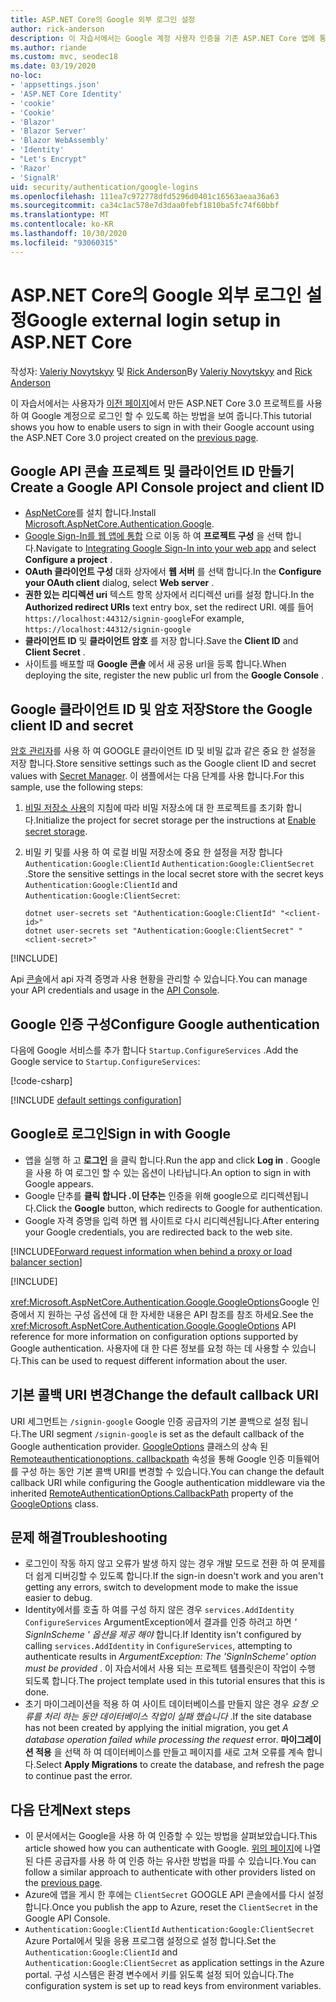 ```yaml
---
title: ASP.NET Core의 Google 외부 로그인 설정
author: rick-anderson
description: 이 자습서에서는 Google 계정 사용자 인증을 기존 ASP.NET Core 앱에 통합 하는 방법을 보여 줍니다.
ms.author: riande
ms.custom: mvc, seodec18
ms.date: 03/19/2020
no-loc:
- 'appsettings.json'
- 'ASP.NET Core Identity'
- 'cookie'
- 'Cookie'
- 'Blazor'
- 'Blazor Server'
- 'Blazor WebAssembly'
- 'Identity'
- "Let's Encrypt"
- 'Razor'
- 'SignalR'
uid: security/authentication/google-logins
ms.openlocfilehash: 111ea7c972778dfd5296d0401c16563aeaa36a63
ms.sourcegitcommit: ca34c1ac578e7d3daa0febf1810ba5fc74f60bbf
ms.translationtype: MT
ms.contentlocale: ko-KR
ms.lasthandoff: 10/30/2020
ms.locfileid: "93060315"
---
```

# <a name="google-external-login-setup-in-aspnet-core"></a><span data-ttu-id="e3c80-103">ASP.NET Core의 Google 외부 로그인 설정</span><span class="sxs-lookup"><span data-stu-id="e3c80-103">Google external login setup in ASP.NET Core</span></span>

<span data-ttu-id="e3c80-104">작성자: [Valeriy Novytskyy](https://github.com/01binary) 및 [Rick Anderson](https://twitter.com/RickAndMSFT)</span><span class="sxs-lookup"><span data-stu-id="e3c80-104">By [Valeriy Novytskyy](https://github.com/01binary) and [Rick Anderson](https://twitter.com/RickAndMSFT)</span></span>

<span data-ttu-id="e3c80-105">이 자습서에서는 사용자가 [이전 페이지](xref:security/authentication/social/index)에서 만든 ASP.NET Core 3.0 프로젝트를 사용 하 여 Google 계정으로 로그인 할 수 있도록 하는 방법을 보여 줍니다.</span><span class="sxs-lookup"><span data-stu-id="e3c80-105">This tutorial shows you how to enable users to sign in with their Google account using the ASP.NET Core 3.0 project created on the [previous page](xref:security/authentication/social/index).</span></span>

## <a name="create-a-google-api-console-project-and-client-id"></a><span data-ttu-id="e3c80-106">Google API 콘솔 프로젝트 및 클라이언트 ID 만들기</span><span class="sxs-lookup"><span data-stu-id="e3c80-106">Create a Google API Console project and client ID</span></span>

* <span data-ttu-id="e3c80-107">[AspNetCore](https://www.nuget.org/packages/Microsoft.AspNetCore.Authentication.Google)를 설치 합니다.</span><span class="sxs-lookup"><span data-stu-id="e3c80-107">Install [Microsoft.AspNetCore.Authentication.Google](https://www.nuget.org/packages/Microsoft.AspNetCore.Authentication.Google).</span></span>
* <span data-ttu-id="e3c80-108">[Google Sign-In를 웹 앱에 통합](https://developers.google.com/identity/sign-in/web/sign-in) 으로 이동 하 여 **프로젝트 구성** 을 선택 합니다.</span><span class="sxs-lookup"><span data-stu-id="e3c80-108">Navigate to [Integrating Google Sign-In into your web app](https://developers.google.com/identity/sign-in/web/sign-in) and select **Configure a project** .</span></span>
* <span data-ttu-id="e3c80-109">**OAuth 클라이언트 구성** 대화 상자에서 **웹 서버** 를 선택 합니다.</span><span class="sxs-lookup"><span data-stu-id="e3c80-109">In the **Configure your OAuth client** dialog, select **Web server** .</span></span>
* <span data-ttu-id="e3c80-110">**권한 있는 리디렉션 uri** 텍스트 항목 상자에서 리디렉션 uri를 설정 합니다.</span><span class="sxs-lookup"><span data-stu-id="e3c80-110">In the **Authorized redirect URIs** text entry box, set the redirect URI.</span></span> <span data-ttu-id="e3c80-111">예를 들어 `https://localhost:44312/signin-google`</span><span class="sxs-lookup"><span data-stu-id="e3c80-111">For example, `https://localhost:44312/signin-google`</span></span>
* <span data-ttu-id="e3c80-112">**클라이언트 ID** 및 **클라이언트 암호** 를 저장 합니다.</span><span class="sxs-lookup"><span data-stu-id="e3c80-112">Save the **Client ID** and **Client Secret** .</span></span>
* <span data-ttu-id="e3c80-113">사이트를 배포할 때 **Google 콘솔** 에서 새 공용 url을 등록 합니다.</span><span class="sxs-lookup"><span data-stu-id="e3c80-113">When deploying the site, register the new public url from the **Google Console** .</span></span>

## <a name="store-the-google-client-id-and-secret"></a><span data-ttu-id="e3c80-114">Google 클라이언트 ID 및 암호 저장</span><span class="sxs-lookup"><span data-stu-id="e3c80-114">Store the Google client ID and secret</span></span>

<span data-ttu-id="e3c80-115">[암호 관리자](xref:security/app-secrets)를 사용 하 여 GOOGLE 클라이언트 ID 및 비밀 값과 같은 중요 한 설정을 저장 합니다.</span><span class="sxs-lookup"><span data-stu-id="e3c80-115">Store sensitive settings such as the Google client ID and secret values with [Secret Manager](xref:security/app-secrets).</span></span> <span data-ttu-id="e3c80-116">이 샘플에서는 다음 단계를 사용 합니다.</span><span class="sxs-lookup"><span data-stu-id="e3c80-116">For this sample, use the following steps:</span></span>

1. <span data-ttu-id="e3c80-117">[비밀 저장소 사용](xref:security/app-secrets#enable-secret-storage)의 지침에 따라 비밀 저장소에 대 한 프로젝트를 초기화 합니다.</span><span class="sxs-lookup"><span data-stu-id="e3c80-117">Initialize the project for secret storage per the instructions at [Enable secret storage](xref:security/app-secrets#enable-secret-storage).</span></span>
1. <span data-ttu-id="e3c80-118">비밀 키 및를 사용 하 여 로컬 비밀 저장소에 중요 한 설정을 저장 합니다 `Authentication:Google:ClientId` `Authentication:Google:ClientSecret` .</span><span class="sxs-lookup"><span data-stu-id="e3c80-118">Store the sensitive settings in the local secret store with the secret keys `Authentication:Google:ClientId` and `Authentication:Google:ClientSecret`:</span></span>

    ```dotnetcli
    dotnet user-secrets set "Authentication:Google:ClientId" "<client-id>"
    dotnet user-secrets set "Authentication:Google:ClientSecret" "<client-secret>"
    ```

[!INCLUDE[](~/includes/environmentVarableColon.md)]

<span data-ttu-id="e3c80-119">Api [콘솔](https://console.developers.google.com/apis/dashboard)에서 api 자격 증명과 사용 현황을 관리할 수 있습니다.</span><span class="sxs-lookup"><span data-stu-id="e3c80-119">You can manage your API credentials and usage in the [API Console](https://console.developers.google.com/apis/dashboard).</span></span>

## <a name="configure-google-authentication"></a><span data-ttu-id="e3c80-120">Google 인증 구성</span><span class="sxs-lookup"><span data-stu-id="e3c80-120">Configure Google authentication</span></span>

<span data-ttu-id="e3c80-121">다음에 Google 서비스를 추가 합니다 `Startup.ConfigureServices` .</span><span class="sxs-lookup"><span data-stu-id="e3c80-121">Add the Google service to `Startup.ConfigureServices`:</span></span>

[!code-csharp[](~/security/authentication/social/social-code/3.x/StartupGoogle3x.cs?highlight=11-19)]

[!INCLUDE [default settings configuration](includes/default-settings2-2.md)]

## <a name="sign-in-with-google"></a><span data-ttu-id="e3c80-122">Google로 로그인</span><span class="sxs-lookup"><span data-stu-id="e3c80-122">Sign in with Google</span></span>

* <span data-ttu-id="e3c80-123">앱을 실행 하 고 **로그인** 을 클릭 합니다.</span><span class="sxs-lookup"><span data-stu-id="e3c80-123">Run the app and click **Log in** .</span></span> <span data-ttu-id="e3c80-124">Google을 사용 하 여 로그인 할 수 있는 옵션이 나타납니다.</span><span class="sxs-lookup"><span data-stu-id="e3c80-124">An option to sign in with Google appears.</span></span>
* <span data-ttu-id="e3c80-125">Google 단추를 **클릭 합니다 .이 단추는** 인증을 위해 google으로 리디렉션됩니다.</span><span class="sxs-lookup"><span data-stu-id="e3c80-125">Click the **Google** button, which redirects to Google for authentication.</span></span>
* <span data-ttu-id="e3c80-126">Google 자격 증명을 입력 하면 웹 사이트로 다시 리디렉션됩니다.</span><span class="sxs-lookup"><span data-stu-id="e3c80-126">After entering your Google credentials, you are redirected back to the web site.</span></span>

[!INCLUDE[Forward request information when behind a proxy or load balancer section](includes/forwarded-headers-middleware.md)]

[!INCLUDE[](includes/chain-auth-providers.md)]

<span data-ttu-id="e3c80-127"><xref:Microsoft.AspNetCore.Authentication.Google.GoogleOptions>Google 인증에서 지 원하는 구성 옵션에 대 한 자세한 내용은 API 참조를 참조 하세요.</span><span class="sxs-lookup"><span data-stu-id="e3c80-127">See the <xref:Microsoft.AspNetCore.Authentication.Google.GoogleOptions> API reference for more information on configuration options supported by Google authentication.</span></span> <span data-ttu-id="e3c80-128">사용자에 대 한 다른 정보를 요청 하는 데 사용할 수 있습니다.</span><span class="sxs-lookup"><span data-stu-id="e3c80-128">This can be used to request different information about the user.</span></span>

## <a name="change-the-default-callback-uri"></a><span data-ttu-id="e3c80-129">기본 콜백 URI 변경</span><span class="sxs-lookup"><span data-stu-id="e3c80-129">Change the default callback URI</span></span>

<span data-ttu-id="e3c80-130">URI 세그먼트는 `/signin-google` Google 인증 공급자의 기본 콜백으로 설정 됩니다.</span><span class="sxs-lookup"><span data-stu-id="e3c80-130">The URI segment `/signin-google` is set as the default callback of the Google authentication provider.</span></span> <span data-ttu-id="e3c80-131">[GoogleOptions](/dotnet/api/microsoft.aspnetcore.authentication.google.googleoptions) 클래스의 상속 된 [Remoteauthenticationoptions. callbackpath](/dotnet/api/microsoft.aspnetcore.authentication.remoteauthenticationoptions.callbackpath) 속성을 통해 Google 인증 미들웨어를 구성 하는 동안 기본 콜백 URI를 변경할 수 있습니다.</span><span class="sxs-lookup"><span data-stu-id="e3c80-131">You can change the default callback URI while configuring the Google authentication middleware via the inherited [RemoteAuthenticationOptions.CallbackPath](/dotnet/api/microsoft.aspnetcore.authentication.remoteauthenticationoptions.callbackpath) property of the [GoogleOptions](/dotnet/api/microsoft.aspnetcore.authentication.google.googleoptions) class.</span></span>

## <a name="troubleshooting"></a><span data-ttu-id="e3c80-132">문제 해결</span><span class="sxs-lookup"><span data-stu-id="e3c80-132">Troubleshooting</span></span>

* <span data-ttu-id="e3c80-133">로그인이 작동 하지 않고 오류가 발생 하지 않는 경우 개발 모드로 전환 하 여 문제를 더 쉽게 디버깅할 수 있도록 합니다.</span><span class="sxs-lookup"><span data-stu-id="e3c80-133">If the sign-in doesn't work and you aren't getting any errors, switch to development mode to make the issue easier to debug.</span></span>
* <span data-ttu-id="e3c80-134">Identity에서를 호출 하 여를 구성 하지 않은 경우 `services.AddIdentity` `ConfigureServices` ArgumentException에서 결과를 인증 하려고 하면 *' SignInScheme ' 옵션을 제공 해야* 합니다.</span><span class="sxs-lookup"><span data-stu-id="e3c80-134">If Identity isn't configured by calling `services.AddIdentity` in `ConfigureServices`, attempting to authenticate results in *ArgumentException: The 'SignInScheme' option must be provided* .</span></span> <span data-ttu-id="e3c80-135">이 자습서에서 사용 되는 프로젝트 템플릿은이 작업이 수행 되도록 합니다.</span><span class="sxs-lookup"><span data-stu-id="e3c80-135">The project template used in this tutorial ensures that this is done.</span></span>
* <span data-ttu-id="e3c80-136">초기 마이그레이션을 적용 하 여 사이트 데이터베이스를 만들지 않은 경우 *요청 오류를 처리 하는 동안 데이터베이스 작업이 실패 했습니다* .</span><span class="sxs-lookup"><span data-stu-id="e3c80-136">If the site database has not been created by applying the initial migration, you get *A database operation failed while processing the request* error.</span></span> <span data-ttu-id="e3c80-137">**마이그레이션 적용** 을 선택 하 여 데이터베이스를 만들고 페이지를 새로 고쳐 오류를 계속 합니다.</span><span class="sxs-lookup"><span data-stu-id="e3c80-137">Select **Apply Migrations** to create the database, and refresh the page to continue past the error.</span></span>

## <a name="next-steps"></a><span data-ttu-id="e3c80-138">다음 단계</span><span class="sxs-lookup"><span data-stu-id="e3c80-138">Next steps</span></span>

* <span data-ttu-id="e3c80-139">이 문서에서는 Google을 사용 하 여 인증할 수 있는 방법을 살펴보았습니다.</span><span class="sxs-lookup"><span data-stu-id="e3c80-139">This article showed how you can authenticate with Google.</span></span> <span data-ttu-id="e3c80-140">[위의 페이지](xref:security/authentication/social/index)에 나열 된 다른 공급자를 사용 하 여 인증 하는 유사한 방법을 따를 수 있습니다.</span><span class="sxs-lookup"><span data-stu-id="e3c80-140">You can follow a similar approach to authenticate with other providers listed on the [previous page](xref:security/authentication/social/index).</span></span>
* <span data-ttu-id="e3c80-141">Azure에 앱을 게시 한 후에는 `ClientSecret` GOOGLE API 콘솔에서를 다시 설정 합니다.</span><span class="sxs-lookup"><span data-stu-id="e3c80-141">Once you publish the app to Azure, reset the `ClientSecret` in the Google API Console.</span></span>
* <span data-ttu-id="e3c80-142">`Authentication:Google:ClientId` `Authentication:Google:ClientSecret` Azure Portal에서 및을 응용 프로그램 설정으로 설정 합니다.</span><span class="sxs-lookup"><span data-stu-id="e3c80-142">Set the `Authentication:Google:ClientId` and `Authentication:Google:ClientSecret` as application settings in the Azure portal.</span></span> <span data-ttu-id="e3c80-143">구성 시스템은 환경 변수에서 키를 읽도록 설정 되어 있습니다.</span><span class="sxs-lookup"><span data-stu-id="e3c80-143">The configuration system is set up to read keys from environment variables.</span></span>

